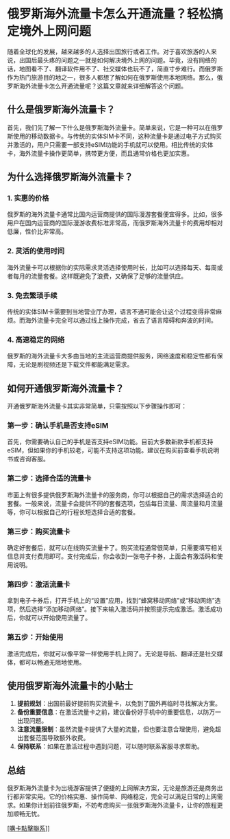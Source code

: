 # 俄罗斯海外流量卡怎么开通流量？轻松搞定境外上网问题

随着全球化的发展，越来越多的人选择出国旅行或者工作。对于喜欢旅游的人来说，出国后最头疼的问题之一就是如何解决境外上网的问题。毕竟，没有网络的话，地图看不了、翻译软件用不了、社交媒体也玩不了，简直寸步难行。而俄罗斯作为热门旅游目的地之一，很多人都想了解如何在俄罗斯使用本地网络。那么，俄罗斯海外流量卡怎么开通流量呢？这篇文章就来详细解答这个问题。

## 什么是俄罗斯海外流量卡？

首先，我们先了解一下什么是俄罗斯海外流量卡。简单来说，它是一种可以在俄罗斯使用的移动数据卡。与传统的实体SIM卡不同，这种流量卡是通过电子方式购买并激活的，用户只需要一部支持eSIM功能的手机就可以使用。相比传统的实体卡，海外流量卡操作更简单，携带更方便，而且通常价格也更加实惠。

## 为什么选择俄罗斯海外流量卡？

### 1. 实惠的价格
俄罗斯的海外流量卡通常比国内运营商提供的国际漫游套餐便宜得多。比如，很多用户在国内运营商的国际漫游收费标准非常高，而俄罗斯海外流量卡的费用却相对低廉，性价比非常高。

### 2. 灵活的使用时间
海外流量卡可以根据你的实际需求灵活选择使用时长，比如可以选择每天、每周或者每月的流量套餐。这样既避免了浪费，又确保了足够的流量供应。

### 3. 免去繁琐手续
传统的实体SIM卡需要到当地营业厅办理，语言不通可能会让这个过程变得非常麻烦。而海外流量卡完全可以通过线上操作完成，省去了语言障碍和奔波的时间。

### 4. 高速稳定的网络
俄罗斯的海外流量卡大多由当地的主流运营商提供服务，网络速度和稳定性都有保障，无论是刷视频还是下载文件都能满足需求。

## 如何开通俄罗斯海外流量卡？

开通俄罗斯海外流量卡其实非常简单，只需按照以下步骤操作即可：

### 第一步：确认手机是否支持eSIM
首先，你需要确认自己的手机是否支持eSIM功能。目前大多数新款手机都支持eSIM，但如果你的手机较老，可能不支持这项功能。建议在购买前查看手机说明书或咨询客服。

### 第二步：选择合适的流量卡
市面上有很多提供俄罗斯海外流量卡的服务商，你可以根据自己的需求选择适合的套餐。一般来说，流量卡会提供不同的套餐选项，包括每日流量、周流量和月流量等，你可以根据自己的行程长短选择合适的套餐。

### 第三步：购买流量卡
确定好套餐后，就可以在线购买流量卡了。购买流程通常很简单，只需要填写相关信息并支付费用即可。支付完成后，你会收到一张电子卡券，上面会有激活码和使用说明。

### 第四步：激活流量卡
拿到电子卡券后，打开手机上的“设置”应用，找到“蜂窝移动网络”或“移动网络”选项，然后选择“添加移动网络”。接下来输入激活码并按照提示完成激活。激活成功后，你就可以开始使用流量了。

### 第五步：开始使用
激活完成后，你就可以像平常一样使用手机上网了。无论是导航、翻译还是社交媒体，都可以畅通无阻地使用。

## 使用俄罗斯海外流量卡的小贴士

1. **提前规划**：出国前最好提前购买流量卡，以免到了国外再临时寻找解决方案。
2. **备份重要信息**：在激活流量卡之前，建议备份好手机中的重要信息，以防万一出现问题。
3. **注意流量限制**：虽然流量卡提供了大量的流量，但也要注意合理使用，避免超出套餐范围导致额外收费。
4. **保持联系**：如果在激活过程中遇到问题，可以随时联系客服寻求帮助。

## 总结

俄罗斯海外流量卡为出境游客提供了便捷的上网解决方案，无论是旅游还是商务出行都非常实用。它的价格实惠、操作简单、网络稳定，完全可以满足日常的上网需求。如果你计划前往俄罗斯，不妨考虑购买一张俄罗斯海外流量卡，让你的旅程更加顺畅无忧。

[[購卡點擊聯系](https://t.me/s/esim1088)]]